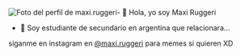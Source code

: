 <span class="_aa8h" role="link" tabindex="-1" style="width: 150px; height: 150px;"><img alt="Foto del perfil de maxi.ruggeri" class="_aa8j" crossorigin="anonymous" draggable="false" src="https://instagram.feze8-1.fna.fbcdn.net/v/t51.2885-19/119716427_3181357631962655_511056440500735150_n.jpg?stp=dst-jpg_s150x150&amp;_nc_ht=instagram.feze8-1.fna.fbcdn.net&amp;_nc_cat=111&amp;_nc_ohc=0i4PUcoh2a0AX83djL8&amp;edm=ALbqBD0BAAAA&amp;ccb=7-5&amp;oh=00_AT8_R8QsPhSV4hzeNzwve5ZPEMqL7DuOcHNuL9xfv6v28w&amp;oe=62A1F046&amp;_nc_sid=9a90d6"></span>-
👋 Hola, yo soy Maxi Ruggeri
- 🌱 Soy estudiante de secundario en argentina que relacionara...
<!---
MaxiRuggeri/MaxiRuggeri is a ✨ special ✨ repository because its `README.md` (this file) appears on your GitHub profile.
You can click the Preview link to take a look at your changes.
--->
siganme en instagram  en <a href="https://www.instagram.com/maxi.ruggeri/" rel="nofollow"><font style="vertical-align: inherit;"><font style="vertical-align: inherit;">@maxi.ruggeri</font></font></a> para memes si quieren XD
